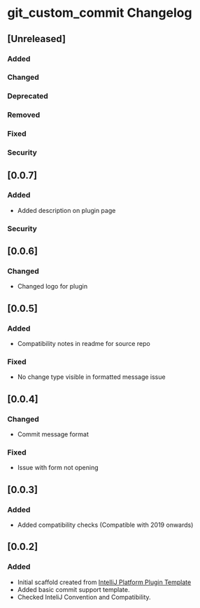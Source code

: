 <!-- Keep a Changelog guide -> https://keepachangelog.com -->

# git_custom_commit Changelog

## [Unreleased]
### Added

### Changed

### Deprecated

### Removed

### Fixed

### Security
## [0.0.7]
### Added
- Added description on plugin page

### Security
## [0.0.6]
### Changed
- Changed logo for plugin
## [0.0.5]
### Added
- Compatibility notes in readme for source repo
### Fixed
- No change type visible in formatted message issue

## [0.0.4]
### Changed
- Commit message format
### Fixed
- Issue with form not opening

## [0.0.3]
### Added
- Added compatibility checks (Compatible with 2019 onwards)

## [0.0.2]
### Added
- Initial scaffold created from [IntelliJ Platform Plugin Template](https://github.com/JetBrains/intellij-platform-plugin-template)
- Added basic commit support template.
- Checked InteliJ Convention and Compatibility.
